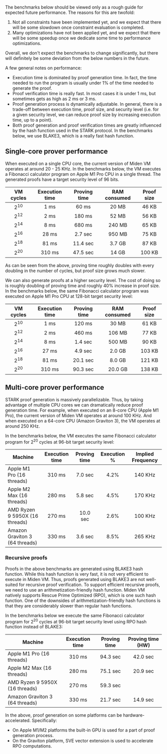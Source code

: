 The benchmarks below should be viewed only as a rough guide for expected future performance. The reasons for this are twofold:

1. Not all constraints have been implemented yet, and we expect that there will be some slowdown once constraint evaluation is completed.
2. Many optimizations have not been applied yet, and we expect that there will be some speedup once we dedicate some time to performance optimizations.

Overall, we don't expect the benchmarks to change significantly, but there will definitely be some deviation from the below numbers in the future.

A few general notes on performance:

* Execution time is dominated by proof generation time. In fact, the time needed to run the program is usually under 1% of the time needed to generate the proof.
* Proof verification time is really fast. In most cases it is under 1 ms, but sometimes gets as high as 2 ms or 3 ms.
* Proof generation process is dynamically adjustable. In general, there is a trade-off between execution time, proof size, and security level (i.e. for a given security level, we can reduce proof size by increasing execution time, up to a point).
* Both proof generation and proof verification times are greatly influenced by the hash function used in the STARK protocol. In the benchmarks below, we use BLAKE3, which is a really fast hash function.

## Single-core prover performance

When executed on a single CPU core, the current version of Miden VM operates at around 20 - 25 KHz. In the benchmarks below, the VM executes a Fibonacci calculator program on Apple M1 Pro CPU in a single thread. The generated proofs have a target security level of 96 bits.

| VM cycles       | Execution time | Proving time | RAM consumed  | Proof size |
| :-------------: | :------------: | :----------: | :-----------: | :--------: |
| 2<sup>10</sup>  |  1 ms          | 60 ms        | 20 MB         | 46 KB      |
| 2<sup>12</sup>  |  2 ms          | 180 ms       | 52 MB         | 56 KB      |
| 2<sup>14</sup>  |  8 ms          | 680 ms       | 240 MB        | 65 KB      |
| 2<sup>16</sup>  |  28 ms         | 2.7 sec      | 950 MB        | 75 KB      |
| 2<sup>18</sup>  |  81 ms         | 11.4 sec     | 3.7 GB        | 87 KB      |
| 2<sup>20</sup>  |  310 ms        | 47.5 sec     | 14 GB         | 100 KB     |

As can be seen from the above, proving time roughly doubles with every doubling in the number of cycles, but proof size grows much slower.

We can also generate proofs at a higher security level. The cost of doing so is roughly doubling of proving time and roughly 40% increase in proof size. In the benchmarks below, the same Fibonacci calculator program was executed on Apple M1 Pro CPU at 128-bit target security level:

| VM cycles       | Execution time | Proving time | RAM consumed  | Proof size |
| :-------------: | :------------: | :----------: | :-----------: | :--------: |
| 2<sup>10</sup>  | 1 ms           | 120 ms       | 30 MB         | 61 KB      |
| 2<sup>12</sup>  | 2 ms           | 460 ms       | 106 MB        | 77 KB      |
| 2<sup>14</sup>  | 8 ms           | 1.4 sec      | 500 MB        | 90 KB      |
| 2<sup>16</sup>  | 27 ms          | 4.9 sec      | 2.0 GB        | 103 KB     |
| 2<sup>18</sup>  | 81 ms          | 20.1 sec     | 8.0 GB        | 121 KB     |
| 2<sup>20</sup>  | 310 ms         | 90.3 sec     | 20.0 GB       | 138 KB     |

## Multi-core prover performance
STARK proof generation is massively parallelizable. Thus, by taking advantage of multiple CPU cores we can dramatically reduce proof generation time. For example, when executed on an 8-core CPU (Apple M1 Pro), the current version of Miden VM operates at around 100 KHz. And when executed on a 64-core CPU (Amazon Graviton 3), the VM operates at around 250 KHz.

In the benchmarks below, the VM executes the same Fibonacci calculator program for 2<sup>20</sup> cycles at 96-bit target security level:

| Machine                        | Execution time | Proving time | Execution % | Implied Frequency |
| ------------------------------ | :------------: | :----------: | :---------: | :---------------: |
| Apple M1 Pro (16 threads)      | 310 ms         | 7.0 sec      | 4.2%        | 140 KHz           |
| Apple M2 Max (16 threads)      | 280 ms         | 5.8 sec      | 4.5%        | 170 KHz           |
| AMD Ryzen 9 5950X (16 threads) | 270 ms         | 10.0 sec     | 2.6%        | 100 KHz           |
| Amazon Graviton 3 (64 threads) | 330 ms         | 3.6 sec      | 8.5%        | 265 KHz           |

### Recursive proofs
Proofs in the above benchmarks are generated using BLAKE3 hash function. While this hash function is very fast, it is not very efficient to execute in Miden VM. Thus, proofs generated using BLAKE3 are not well-suited for recursive proof verification. To support efficient recursive proofs, we need to use an arithmetization-friendly hash function. Miden VM natively supports Rescue Prime Optimized (RPO), which is one such hash function. One of the downsides of arithmetization-friendly hash functions is that they are considerably slower than regular hash functions.

In the benchmarks below we execute the same Fibonacci calculator program for 2<sup>20</sup> cycles at 96-bit target security level using RPO hash function instead of BLAKE3:

| Machine                        | Execution time | Proving time | Proving time (HW) |
| ------------------------------ | :------------: | :----------: | :---------------: |
| Apple M1 Pro (16 threads)      | 310 ms         | 94.3 sec     | 42.0 sec          |
| Apple M2 Max (16 threads)      | 280 ms         | 75.1 sec     | 20.9 sec          |
| AMD Ryzen 9 5950X (16 threads) | 270 ms         | 59.3 sec     |                   |
| Amazon Graviton 3 (64 threads) | 330 ms         | 21.7 sec     | 14.9 sec          |

In the above, proof generation on some platforms can be hardware-accelerated. Specifically:

* On Apple M1/M2 platforms the built-in GPU is used for a part of proof generation process.
* On the Graviton platform, SVE vector extension is used to accelerate RPO computations.
